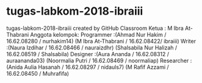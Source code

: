 # tugas-labkom-2018-ibraiii
tugas-labkom-2018-ibraiii created by GitHub Classroom
Ketua : M Ibra At-Thabrani
Anggota kelompok:
  Programmer :(Ahmad Nur Hakim / 16.62.08280 / nurhakim14)
              (M Ibra At-Thabrani / 16.62.08422/ ibraiii)
  Writer :(Naura Izdihar / 16.62.08466 / nauraizdhr)
          (Shalsabila Nur Halizah / 16.62.08519 / Shalsabila)
  Designer :(Aura Ananda / 16.62.08312 / auraananda03)
            (Noormalia Putri / 16.62.08469 / noormaliap)
  Researcher :(Anida Aulia Hasanah / 16.62.08297 / nidauls7)
              (M Rafif Azzami / 16.62.08450 / Muhrafifa)
